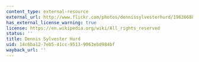 ```yaml
---
content_type: external-resource
external_url: http://www.flickr.com/photos/dennissylvesterhurd/196366883/
has_external_license_warning: true
license: https://en.wikipedia.org/wiki/All_rights_reserved
status: ''
title: Dennis Sylvester Hurd
uid: 14c6ba12-7eb5-41cc-9513-9063ebd984bf
wayback_url: ''
---
```

